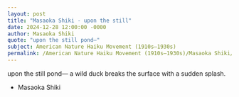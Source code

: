 ```yaml
---
layout: post
title: "Masaoka Shiki - upon the still"
date: 2024-12-28 12:00:00 -0000
author: Masaoka Shiki
quote: "upon the still pond—"
subject: American Nature Haiku Movement (1910s–1930s)
permalink: /American Nature Haiku Movement (1910s–1930s)/Masaoka Shiki/Masaoka Shiki - upon the still
---
```


upon the still pond—
a wild duck breaks the surface
with a sudden splash.

- Masaoka Shiki
